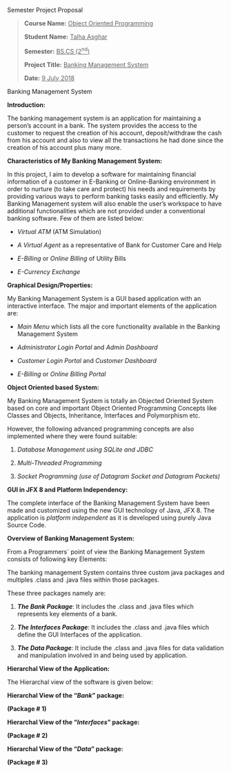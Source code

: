 Semester Project Proposal

> **Course Name:** <u>Object Oriented Programming</u>
>
> **Student Name:** <u>Talha Asghar</u>
>
> **Semester:** <u>BS.CS (2<sup>nd</sup>)</u>
>
> **Project Title:** <u>Banking Management System</u>
>
> **Date:** <u>9 July 2018</u>

Banking Management System

**Introduction:**

The banking management system is an application for maintaining a
person’s account in a bank. The system provides the access to the
customer to request the creation of his account, deposit/withdraw the
cash from his account and also to view all the transactions he had done
since the creation of his account plus many more.

**Characteristics of My Banking Management System:**

In this project, I aim to develop a software for maintaining financial
information of a customer in E-Banking or Online-Banking environment in
order to nurture (to take care and protect) his needs and requirements
by providing various ways to perform banking tasks easily and
efficiently. My Banking Management system will also enable the user’s
workspace to have additional functionalities which are not provided
under a conventional banking software. Few of them are listed below:

-   *Virtual ATM* (ATM Simulation)

-   *A Virtual Agent* as a representative of Bank for Customer Care and Help

-   *E-Billing* or *Online Billing* of Utility Bills

-   *E-Currency Exchange*

**Graphical Design/Properties:**

My Banking Management System is a GUI based application with an
interactive interface. The major and important elements of the
application are:

-   *Main Menu* which lists all the core functionality available in the Banking Management System

-   *Administrator Login Portal* and *Admin Dashboard*

-   *Customer Login Portal* and *Customer Dashboard*

-   *E-Billing* or *Online Billing Portal*

**Object Oriented based System:**

My Banking Management System is totally an Objected Oriented System
based on core and important Object Oriented Programming Concepts like
Classes and Objects, Inheritance, Interfaces and Polymorphism etc.

However, the following advanced programming concepts are also
implemented where they were found suitable:

1.  *Database Management using SQLite and JDBC*

2.  *Multi-Threaded Programming*

3.  *Socket Programming (use of Datagram Socket and Datagram Packets)*

**GUI in JFX 8 and Platform Independency:**

The complete interface of the Banking Management System have been made
and customized using the new GUI technology of Java, JFX 8. The
application is *platform independent* as it is developed using purely
Java Source Code.

**Overview of Banking Management System:**

From a Programmers\` point of view the Banking Management System
consists of following key Elements:

The banking management System contains three custom java packages and
multiples .class and .java files within those packages.

These three packages namely are:

1.  ***The Bank Package***: It includes the .class and .java files which
    represents key elements of a bank.

2.  ***The Interfaces Package***: It includes the .class and .java files
    which define the GUI Interfaces of the application.

3.  ***The Data Package***: It include the .class and .java files for
    data validation and manipulation involved in and being used by
    application.

**Hierarchal View of the Application:**

The Hierarchal view of the software is given below:

**Hierarchal View of the “*Bank*” package:**

**(Package # 1)**

**Hierarchal View of the “*Interfaces*” package:**

**(Package # 2)**

**Hierarchal View of the “*Data*” package:**

**(Package # 3)**
